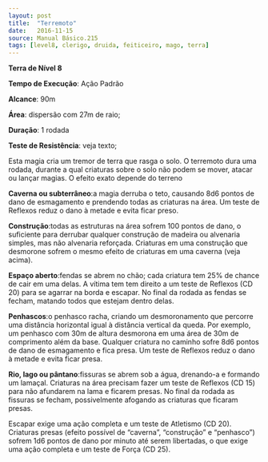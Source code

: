 ```yaml
---
layout: post
title:  "Terremoto"
date:   2016-11-15
source: Manual Básico.215
tags: [level8, clerigo, druida, feiticeiro, mago, terra]
---
```


**Terra de Nível 8**

**Tempo de Execução**: Ação Padrão

**Alcance**: 90m

**Área**: dispersão com 27m de raio;

**Duração**: 1 rodada

**Teste de Resistência**: veja texto;

Esta magia cria um tremor de terra que rasga o solo. O terremoto dura uma rodada, durante a qual criaturas sobre o solo não podem se mover, atacar ou lançar magias.
O efeito exato depende do terreno

**Caverna ou subterrâneo**:a magia derruba o teto, causando 8d6 pontos de dano de esmagamento e prendendo todas as criaturas na área. Um teste de Reflexos reduz o dano à metade e evita ficar preso.

**Construção**:todas as estruturas na área sofrem 100 pontos de dano, o suficiente para derrubar qualquer construção de madeira ou alvenaria simples, mas não alvenaria reforçada. Criaturas em uma construção que desmorone sofrem o mesmo efeito de criaturas em uma caverna (veja acima).

**Espaço aberto**:fendas se abrem no chão; cada criatura tem 25% de chance de cair em uma delas. A vítima tem tem direito a um teste de Reflexos (CD 20) para se agarrar na borda e escapar. No final da rodada as fendas se fecham, matando todos que estejam dentro delas.

**Penhascos**:o penhasco racha, criando um desmoronamento que percorre uma distância horizontal igual à distância vertical da queda. Por exemplo, um penhasco com 30m de altura desmorona em uma área de 30m de  comprimento além da base. Qualquer criatura no caminho sofre 8d6 pontos de dano de  esmagamento e fica presa. Um teste de Reflexos reduz o dano à metade e evita ficar presa.

**Rio, lago ou pântano**:fissuras se abrem  sob a água, drenando-a e formando um lamaçal. Criaturas na área precisam fazer um teste de Reflexos (CD 15) para não afundarem na lama e ficarem presas. No final da  rodada as fissuras se fecham, possivelmente  afogando as criaturas que ficaram  presas. 

Escapar exige uma ação completa e um teste de Atletismo (CD 20).
Criaturas presas (efeito possível de 
“caverna”, “construção” e “penhasco”) sofrem 1d6 pontos de dano por minuto até 
serem libertadas, o que exige uma ação 
completa e um teste de Força (CD 25).